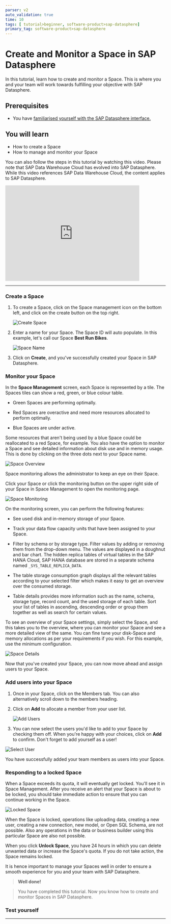 ```yaml
---
parser: v2
auto_validation: true
time: 10
tags: [ tutorial>beginner, software-product>sap-datasphere]
primary_tag: software-product>sap-datasphere
---
```


# Create and Monitor a Space in SAP Datasphere
<!-- description --> In this tutorial, learn how to create and monitor a Space. This is where you and your team will work towards fulfilling your objective with SAP Datasphere.

## Prerequisites
 - You have [familiarised yourself with the SAP Datasphere interface.](data-warehouse-cloud-2-interface)

## You will learn
  - How to create a Space
  - How to manage and monitor your Space

  You can also follow the steps in this tutorial by watching this video. Please note that SAP Data Warehouse Cloud has evolved into SAP Datasphere. While this video references SAP Data Warehouse Cloud, the content applies to SAP Datasphere.

  <iframe id="kmsembed-1_r6zmq7wk" width="421" height="300" src="https://video.sap.com/embed/secure/iframe/entryId/1_r6zmq7wk/uiConfId/30317401/pbc/122287171/st/0" class="kmsembed" allowfullscreen webkitallowfullscreen mozAllowFullScreen allow="autoplay *; fullscreen *; encrypted-media *" referrerPolicy="no-referrer-when-downgrade" sandbox="allow-downloads allow-forms allow-same-origin allow-scripts allow-top-navigation allow-pointer-lock allow-popups allow-modals allow-orientation-lock allow-popups-to-escape-sandbox allow-presentation allow-top-navigation-by-user-activation" frameborder="0" title="T04 - Create your Space in SAP Data Warehouse Cloud"></iframe>

---

### Create a Space


1.	To create a Space, click on the Space management icon on the bottom left, and click on the create button on the top right.

    ![Create Space](DS_Space_Overview.png)

2.	Enter a name for your Space. The Space ID will auto populate. In this example, let's call our Space **Best Run Bikes**.

    ![Space Name](T04-Picture2.png)

3.	Click on **Create**, and you've successfully created your Space in SAP Datasphere.


### Monitor your Space


In the **Space Management** screen, each Space is represented by a tile. The Spaces tiles can show a red, green, or blue colour table.

  -	Green Spaces are performing optimally.

  -	Red Spaces are overactive and need more resources allocated to perform optimally.

  -	Blue Spaces are under active.

Some resources that aren't being used by a blue Space could be reallocated to a red Space, for example. You also have the option to monitor a Space and see detailed information about disk use and in memory usage. This is done by clicking on the three dots next to your Space name.

![Space Overview](T04-Picture3.png)

Space monitoring allows the administrator to keep an eye on their Space.

Click your Space or click the monitoring button on the upper right side of your Space in Space Management to open the monitoring page.

![Space Monitoring](T07-Monitoring.jpg)

On the monitoring screen, you can perform the following features:

- See used disk and in-memory storage of your Space.

- Track your data flow capacity units that have been assigned to your Space.

- Filter by schema or by storage type. Filter values by adding or removing them from the drop-down menu. The values are displayed in a doughnut and bar chart. The hidden replica tables of virtual tables in the SAP HANA Cloud, SAP HANA database are stored in a separate schema named `_SYS_TABLE_REPLICA_DATA`.

- The table storage consumption graph displays all the relevant tables according to your selected filter which makes it easy to get an overview over the consumed storage.

- Table details provides more information such as the name, schema, storage type, record count, and the used storage of each table. Sort your list of tables in ascending, descending order or group them together as well as search for certain values.


To see an overview of your Space settings, simply select the Space, and this takes you to the overview, where you can monitor your Space and see a more detailed view of the same. You can fine tune your disk-Space and memory allocations as per your requirements if you wish. For this example, use the minimum configuration.

![Space Details](T04-Picture4.png)

Now that you've created your Space, you can now move ahead and assign users to your Space.


### Add users into your Space


1.	Once in your Space, click on the Members tab. You can also alternatively scroll down to the members heading.
2.	Click on **Add** to allocate a member from your user list.

    ![Add Users](T04-Picture5.png)

3.	You can now select the users you'd like to add to your Space by checking them off. When you're happy with your choices, click on **Add** to confirm. Don't forget to add yourself as a user!

![Select User](T04-Picture6.png)

You have successfully added your team members as users into your Space.


### Responding to a locked Space


When a Space exceeds its quota, it will eventually get locked. You'll see it in Space Management. After you receive an alert that your Space is about to be locked, you should take immediate action to ensure that you can continue working in the Space.

![Locked Space](T07-Locked.png)

When the Space is locked, operations like uploading data, creating a new user, creating a new connection, new model, or Open SQL Schema, are not possible. Also any operations in the data or business builder using this particular Space are also not possible.

When you click **Unlock Space**, you have 24 hours in which you can delete unwanted data or increase the Space's quota. If you do not take action, the Space remains locked.

It is hence important to manage your Spaces well in order to ensure a smooth experience for you and your team with SAP Datasphere.

> **Well done!**

> You have completed this tutorial. Now you know how to create and monitor Spaces in SAP Datasphere.


### Test yourself




---
